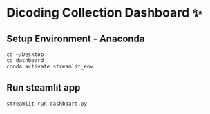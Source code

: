 # Dicoding Collection Dashboard ✨

## Setup Environment - Anaconda
```
cd ~/Desktop
cd dashboard
conda activate streamlit_env
```

## Run steamlit app
```
streamlit run dashboard.py
```

